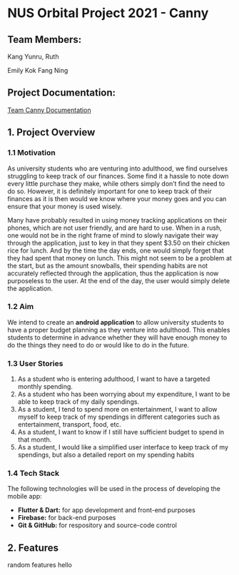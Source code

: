 # NUS Orbital Project 2021 - Canny

## Team Members:
Kang Yunru, Ruth

Emily Kok Fang Ning

## Project Documentation:
[Team Canny Documentation](https://docs.google.com/document/d/1h3EhTxIGTq1qZNmJ-EMcCXW4EAvF8Qw_jmZqraAEv-4/edit?usp=sharing)

## 1. Project Overview
### 1.1 Motivation
As university students who are venturing into adulthood, we find ourselves struggling to keep track of our finances. Some find it a hassle to note down every little purchase they make, while others simply don’t find the need to do so. However, it is definitely important for one to keep track of their finances as it is then would we know where your money goes and you can ensure that your money is used wisely.

Many have probably resulted in using money tracking applications on their phones, which are not user friendly, and are hard to use. When in a rush, one would not be in the right frame of mind to slowly navigate their way through the application, just to key in that they spent $3.50 on their chicken rice for lunch. And by the time the day ends, one would simply forget that they had spent that money on lunch. This might not seem to be a problem at the start, but as the amount snowballs, their spending habits are not accurately reflected through the application, thus the application is now purposeless to the user. At the end of the day, the user would simply delete the application.

### 1.2 Aim
We intend to create an **android application** to allow university students to have a proper budget planning as they venture into adulthood. This enables students to determine in advance whether they will have enough money to do the things they need to do or would like to do in the future.

### 1.3 User Stories
1. As a student who is entering adulthood, I want to have a targeted monthly spending.
2. As a student who has been worrying about my expenditure, I want to be able to keep track of my daily spendings. 
3. As a student, I tend to spend more on entertainment, I want to allow myself to keep track of my spendings in different categories such as entertainment, transport, food, etc.
4. As a student, I want to know if I still have sufficient budget to spend in that month.
5. As a student, I would like a simplified user interface to keep track of my spendings, but also a detailed report on my spending habits

### 1.4 Tech Stack
The following technologies will be used in the process of developing the mobile app:
* **Flutter & Dart:** for app development and front-end purposes
* **Firebase:** for back-end purposes
* **Git & GitHub:** for respository and source-code control

## 2. Features
random features
hello
